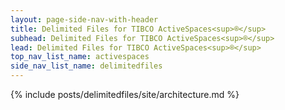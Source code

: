 ```yaml
---
layout: page-side-nav-with-header
title: Delimited Files for TIBCO ActiveSpaces<sup>®</sup>
subhead: Delimited Files for TIBCO ActiveSpaces<sup>®</sup>
lead: Delimited Files for TIBCO ActiveSpaces<sup>®</sup>
top_nav_list_name: activespaces
side_nav_list_name: delimitedfiles
---
```


{% include posts/delimitedfiles/site/architecture.md %}
